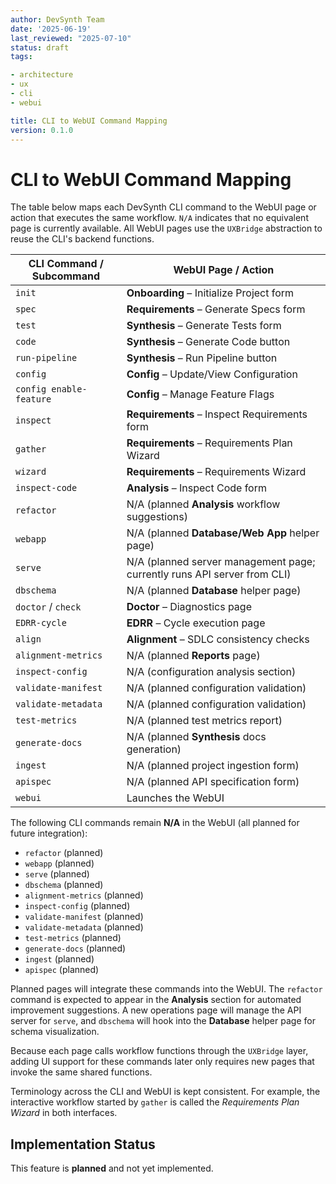 ```yaml
---
author: DevSynth Team
date: '2025-06-19'
last_reviewed: "2025-07-10"
status: draft
tags:

- architecture
- ux
- cli
- webui

title: CLI to WebUI Command Mapping
version: 0.1.0
---
```


# CLI to WebUI Command Mapping

The table below maps each DevSynth CLI command to the WebUI page or action that
executes the same workflow. `N/A` indicates that no equivalent page is currently
available. All WebUI pages use the `UXBridge` abstraction to reuse the CLI's
backend functions.

| CLI Command / Subcommand  | WebUI Page / Action                                   |
|---------------------------|-------------------------------------------------------|
| `init`                    | **Onboarding** – Initialize Project form             |
| `spec`                    | **Requirements** – Generate Specs form               |
| `test`                    | **Synthesis** – Generate Tests form                  |
| `code`                    | **Synthesis** – Generate Code button                 |
| `run-pipeline`            | **Synthesis** – Run Pipeline button                  |
| `config`                  | **Config** – Update/View Configuration               |
| `config enable-feature`   | **Config** – Manage Feature Flags                    |
| `inspect`                 | **Requirements** – Inspect Requirements form         |
| `gather`                  | **Requirements** – Requirements Plan Wizard          |
| `wizard`                  | **Requirements** – Requirements Wizard               |
| `inspect-code`            | **Analysis** – Inspect Code form                     |
| `refactor`                | N/A (planned **Analysis** workflow suggestions)      |
| `webapp`                  | N/A (planned **Database/Web App** helper page)       |
| `serve`                   | N/A (planned server management page; currently runs API server from CLI)                       |
| `dbschema`                | N/A (planned **Database** helper page)               |
| `doctor` / `check`        | **Doctor** – Diagnostics page   |
| `EDRR-cycle`              | **EDRR** – Cycle execution page   |
| `align`                   | **Alignment** – SDLC consistency checks   |
| `alignment-metrics`       | N/A (planned **Reports** page)                       |
| `inspect-config`          | N/A (configuration analysis section)                 |
| `validate-manifest`       | N/A (planned configuration validation)               |
| `validate-metadata`       | N/A (planned configuration validation)               |
| `test-metrics`            | N/A (planned test metrics report)                    |
| `generate-docs`           | N/A (planned **Synthesis** docs generation)          |
| `ingest`                  | N/A (planned project ingestion form)                 |
| `apispec`                 | N/A (planned API specification form)                 |
| `webui`                   | Launches the WebUI                                   |

The following CLI commands remain **N/A** in the WebUI (all planned for future integration):

- `refactor` (planned)
- `webapp` (planned)
- `serve` (planned)
- `dbschema` (planned)
- `alignment-metrics` (planned)
- `inspect-config` (planned)
- `validate-manifest` (planned)
- `validate-metadata` (planned)
- `test-metrics` (planned)
- `generate-docs` (planned)
- `ingest` (planned)
- `apispec` (planned)


Planned pages will integrate these commands into the WebUI. The `refactor` command is expected to appear in the **Analysis** section for automated improvement suggestions. A new operations page will manage the API server for `serve`, and `dbschema` will hook into the **Database** helper page for schema visualization.

Because each page calls workflow functions through the `UXBridge` layer,
adding UI support for these commands later only requires new pages that
invoke the same shared functions.

Terminology across the CLI and WebUI is kept consistent. For example, the
interactive workflow started by `gather` is called the *Requirements Plan
Wizard* in both interfaces.
## Implementation Status

This feature is **planned** and not yet implemented.
